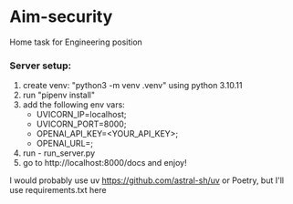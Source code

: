 # Aim-security
Home task for Engineering position

### Server setup:
1. create venv: "python3 -m venv .venv" using python 3.10.11
2. run "pipenv install"
3. add the following env vars:
   * UVICORN_IP=localhost;
   * UVICORN_PORT=8000;
   * OPENAI_API_KEY=<YOUR_API_KEY>;
   * OPENAI_URL=<URL>;
4. run - run_server.py 
5. go to http://localhost:8000/docs and enjoy!

I would probably use uv https://github.com/astral-sh/uv or Poetry, but I'll use requirements.txt here 